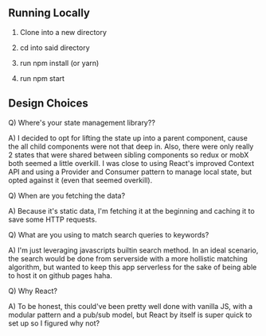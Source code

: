 <h2>Running Locally</h2>

1) Clone into a new directory

2) cd into said directory

3) run npm install (or yarn)

4) run npm start

<h2>Design Choices</h2>

Q) Where's your state management library??

A) I decided to opt for lifting the state up into a parent component, cause the all child components were not that deep in. Also, there were only really 2 states that were shared between sibling components so redux or mobX both seemed a little overkill. I was close to using React's improved Context API and using a Provider and Consumer pattern to manage local state, but opted against it (even that seemed overkill).

Q) When are you fetching the data?

A) Because it's static data, I'm fetching it at the beginning and caching it to save some HTTP requests.

Q) What are you using to match search queries to keywords?

A) I'm just leveraging javascripts builtin search method. In an ideal scenario, the search would be done from serverside with a more hollistic matching algorithm, but wanted to keep this app serverless for the sake of being able to host it on github pages haha.

Q) Why React?

A) To be honest, this could've been pretty well done with vanilla JS, with a modular pattern and a pub/sub model, but React by itself is super quick to set up so I figured why not?
